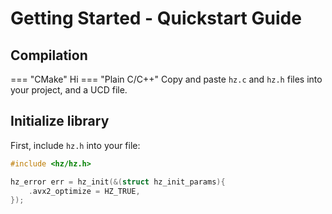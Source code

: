 # Getting Started - Quickstart Guide
## Compilation
=== "CMake"
    Hi
=== "Plain C/C++"
    Copy and paste `hz.c` and `hz.h` files into your project, and a UCD file.

## Initialize library
First, include `hz.h` into your file:
```c
#include <hz/hz.h>
```

```c
hz_error err = hz_init(&(struct hz_init_params){
    .avx2_optimize = HZ_TRUE,
});
```
